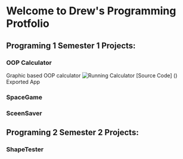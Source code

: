 # Welcome to Drew's Programming Protfolio

## Programing 1 Semester 1 Projects:

### OOP Calculator
Graphic based OOP calculator
![Running Calculator]()
[Source Code] ()
Exported App

### SpaceGame

### SceenSaver

## Programing 2 Semester 2 Projects:

### ShapeTester
